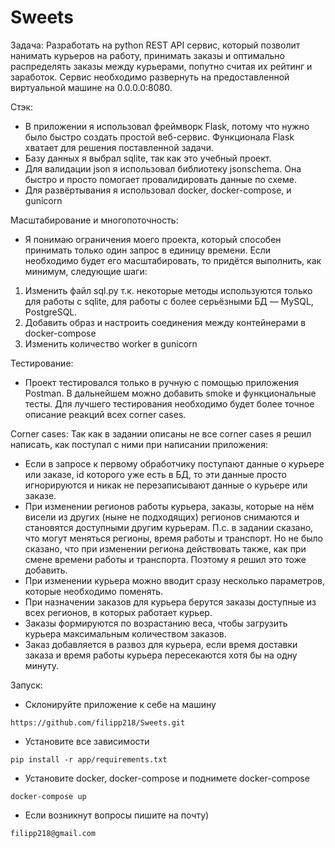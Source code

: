 # Sweets
Задача: 
Разработать на python REST API сервис, который позволит нанимать курьеров на работу, 
принимать заказы и оптимально распределять заказы между курьерами, попутно считая их рейтинг и заработок. 
Сервис необходимо развернуть на предоставленной виртуальной машине на 0.0.0.0:8080.

Стэк: 
- В приложении я использовал фреймворк Flask, потому что нужно было быстро создать простой веб-сервис. Функционала Flask хватает для решения поставленной задачи. 
- Базу данных я выбрал sqlite, так как это учебный проект. 
- Для валидации json я использовал библиотеку jsonschema. Она быстро и просто помогает провалидировать данные по схеме.
- Для развёртывания я использовал docker, docker-compose, и gunicorn

Масштабирование и многопоточность: 
- Я понимаю ограничения моего проекта, который способен принимать только один запрос в единицу времени. 
Если необходимо будет его масштабировать, то придётся выполнить, как минимум, следующие шаги:
1. Изменить файл sql.py т.к. некоторые методы используются только для работы с sqlite, для работы с более серьёзными БД — MySQL, PostgreSQL.
2. Добавить образ и настроить соединения между контейнерами в docker-compose
3. Изменить количество worker в gunicorn

Тестирование: 
- Проект тестировался только в ручную с помощью приложения Postman. В дальнейшем можно добавить smoke и функциональные тесты. 
Для лучшего тестирования необходимо будет более точное описание реакций всех corner cases.

Сorner cases:
Так как в задании описаны не все corner cases я решил написать, как поступал с ними при написании приложения:
- Если в запросе к первому обработчику поступают данные о курьере или заказе, id которого уже есть в БД, то эти данные просто игнорируются и никак не перезаписывают данные о курьере или заказе.
- При изменении регионов работы курьера, заказы, которые на нём висели из других (ныне не подходящих) регионов снимаются и становятся доступными другим курьерам. П.с. в задании сказано, что могут меняться регионы, время работы и транспорт. Но не было сказано, что при изменении региона действовать также, как при смене времени работы и транспорта. Поэтому я решил это тоже добавить.
- При изменении курьера можно вводит сразу несколько параметров, которые необходимо поменять.
- При назначении заказов для курьера берутся заказы доступные из всех регионов, в которых работает курьер.
- Заказы формируются по возрастанию веса, чтобы загрузить курьера максимальным количеством заказов.
- Заказ добавляется в развоз для курьера, если время доставки заказа и время работы курьера пересекаются хотя бы на одну минуту.

Запуск:
- Склонируйте приложение к себе на машину
```
https://github.com/filipp218/Sweets.git
```

- Установите все зависимости
```
pip install -r app/requirements.txt
```

- Установите docker, docker-compose и поднимете docker-compose
```
docker-compose up
```

- Если возникнут вопросы пишите на почту)
```
filipp218@gmail.com
```
